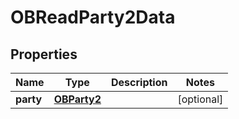 
# OBReadParty2Data

## Properties
Name | Type | Description | Notes
------------ | ------------- | ------------- | -------------
**party** | [**OBParty2**](OBParty2.md) |  |  [optional]



